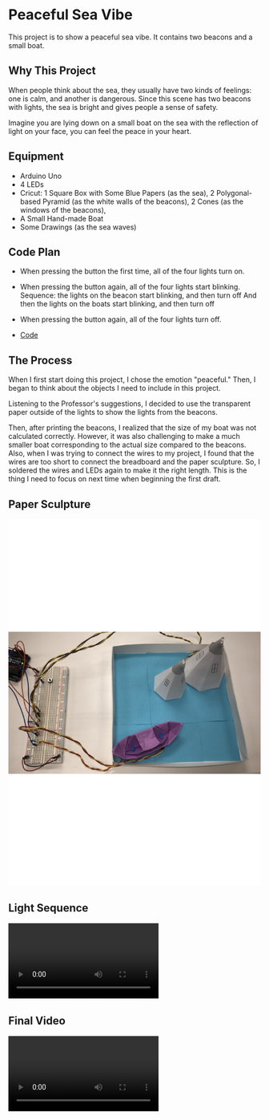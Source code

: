 # Peaceful Sea Vibe

  This project is to show a peaceful sea vibe. It contains two beacons and a small boat.


## Why This Project
  When people think about the sea, they usually have two kinds of feelings: one is calm, and another is dangerous. Since this scene has two beacons with lights, the sea is bright and gives people a sense of safety.

  Imagine you are lying down on a small boat on the sea with the reflection of light on your face, you can feel the peace in your heart.


## Equipment
* Arduino Uno
* 4 LEDs
* Cricut:
  1 Square Box with Some Blue Papers (as the sea), 
  2 Polygonal-based Pyramid (as the white walls of the beacons), 
  2 Cones (as the windows of the beacons), 
* A Small Hand-made Boat
* Some Drawings (as the sea waves)


## Code Plan
*  When pressing the button the first time, all of the four lights turn on. 
  
*  When pressing the button again, all of the four lights start blinking. 
  Sequence: the lights on the beacon start blinking, and then turn off
  And then the lights on the boats start blinking, and then turn off
  
*  When pressing the button again, all of the four lights turn off. 

*  [Code](/hw/Project1/project1.ino)
  

## The Process
  When I first start doing this project, I chose the emotion "peaceful." Then, I began to think about the objects I need to include in this project. 
  
  Listening to the Professor's suggestions, I decided to use the transparent paper outside of the lights to show the lights from the beacons. 
  
  Then, after printing the beacons, I realized that the size of my boat was not calculated correctly. However, it was also challenging to make a much smaller boat corresponding to the actual size compared to the beacons. Also, when I was trying to connect the wires to my project, I found that the wires are too short to connect the breadboard and the paper sculpture. So, I soldered the wires and LEDs again to make it the right length. This is the thing I need to focus on next time when beginning the first draft. 
  
  
## Paper Sculpture
![paper sculpture](/hw/Project1/papersculpture.jpg)


## Light Sequence
![light sequence](/hw/Project1/lightsequence.MOV)


## Final Video
![final video](/hw/Project1/finalvideo.MOV)
  

